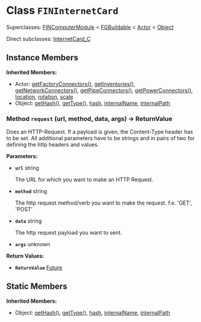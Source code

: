 # Class <code>FINInternetCard</code>

Superclasses: <a href="FINComputerModule.md">FINComputerModule</a> < <a href="FGBuildable.md">FGBuildable</a> < <a href="Actor.md">Actor</a> < <a href="Object.md">Object</a>

Direct subclasses: <a href="InternetCard_C.md">InternetCard_C</a>


## Instance Members
<b>Inherited Members:</b>
- Actor: <a href="Actor.md#user-content-get-factory-connectors">getFactoryConnectors()</a>, <a href="Actor.md#user-content-get-inventories">getInventories()</a>, <a href="Actor.md#user-content-get-network-connectors">getNetworkConnectors()</a>, <a href="Actor.md#user-content-get-pipe-connectors">getPipeConnectors()</a>, <a href="Actor.md#user-content-get-power-connectors">getPowerConnectors()</a>, <a href="Actor.md#user-content-location">location</a>, <a href="Actor.md#user-content-rotation">rotation</a>, <a href="Actor.md#user-content-scale">scale</a>
- Object: <a href="Object.md#user-content-get-hash">getHash()</a>, <a href="Object.md#user-content-get-type">getType()</a>, <a href="Object.md#user-content-hash">hash</a>, <a href="Object.md#user-content-internal-name">internalName</a>, <a href="Object.md#user-content-internal-path">internalPath</a>
### Method <code id="request">request</code> (url, method, data, args) → ReturnValue
Does an HTTP-Request. If a payload is given, the Content-Type header has to be set. All additional parameters have to be strings and in pairs of two for defining the http headers and values.

<b>Parameters:</b>

- <code><b>url</b></code> string

  The URL for which you want to make an HTTP Request.
- <code><b>method</b></code> string

  The http request method/verb you want to make the request. f.e. 'GET', 'POST'
- <code><b>data</b></code> string

  The http request payload you want to sent.
- <code><b>args</b></code> unknown

  

<b>Return Values:</b>

- <code><b>ReturnValue</b></code> <a href="../structs/Future.md">Future</a>

  
## Static Members
<b>Inherited Members:</b>
- Object: <a href="Object.md#user-content-s-get-hash">getHash()</a>, <a href="Object.md#user-content-s-get-type">getType()</a>, <a href="Object.md#user-content-s-hash">hash</a>, <a href="Object.md#user-content-s-internal-name">internalName</a>, <a href="Object.md#user-content-s-internal-path">internalPath</a>